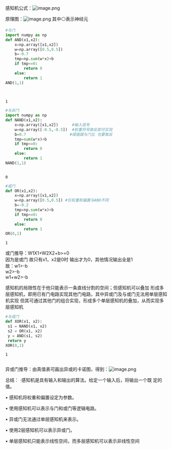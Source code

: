 感知机公式：![image.png](attachment:image.png)

原理图：![image.png](attachment:image.png)
其中⚪表示神经元


```python
#与门
import numpy as np
def AND(x1,x2):
    x=np.array([x1,x2])
    w=np.array([0.5,0.5])
    b=-0.7
    tmp=np.sum(w*x)+b
    if tmp<=0:
        return 0
    else:
        return 1
AND(1,1)        
    
    
```




    1




```python
#与非门  
import numpy as np
def NAND(x1,x2):
    x=np.array([x1,x2])      #输入信号
    w=np.array([-0.5,-0.5])  #权重符号取反即可实现
    b=0.7                   #阈值跟与门比 也要取反
    tmp=sum(w*x)+b
    if tmp<=0:
        return 0
    else:
        return 1
NAND(1,1)        
    
```




    0




```python
#或门
def OR(x1,x2):
    x=np.array([x1,x2])
    w=np.array([0.5,0.5]) #仅权重和偏置与AND不同
    b=-0.2
    tmp=np.sum(w*x)+b
    if tmp<=0:
        return 0
    else:
        return 1
OR(0,1)

```




    1



或门推导：W1X1+W2X2+b>=0       
       因为是或门 故只有x1，x2是0时 输出才为0，其他情况输出全是1       
       故：w1>-b          
          w2>-b        
          w1+w2>-b

感知机的局限性在于他只能表示一条直线分割的空间；但感知机可以叠加 形成多层感知机，即用已有门电路实现其他门电路，其中异或门及与或门无法用单层感知机实现 但其可通过其他门的组合实现，形成多个单层感知机的叠加，从而实现多层感知机


```python
#与或门
def XOR(x1, x2):
 s1 = NAND(x1, x2)
 s2 = OR(x1, x2)
 y = AND(s1, s2)
 return y
XOR(0,1)
```




    1




```python

```

异或门推导：由真值表可画出异或的卡诺图，得到：![image.png](attachment:image.png)

总结：
·感知机是具有输入和输出的算法。给定一个输入后，将输出一个既
  定的值。
  
• 感知机将权重和偏置设定为参数。

• 使用感知机可以表示与门和或门等逻辑电路。

• 异或门无法通过单层感知机来表示。

• 使用2层感知机可以表示异或门。

• 单层感知机只能表示线性空间，而多层感知机可以表示非线性空间


```python

```

